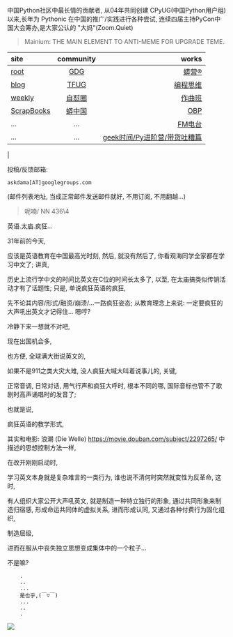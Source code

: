 中国Python社区中最长情的贡献者, 从04年共同创建 CPyUG(中国Python用户组)以来,长年为 Pythonic 在中国的推广/实践进行各种尝试, 连续四届主持PyCon中国大会筹办,是大家公认的 "大妈"(Zoom.Quiet)

> Mainium: THE MAIN ELEMENT TO ANTI-MEME FOR UPGRADE TEME.

| site | community | works |
| :-----| :----: | ----: |
| [root](http://zoomquiet.io/) | [GDG](https://blog.zhgdg.org/) | [蟒营®](https://doc.101.camp/) |
| [blog](https://blog.zoomquiet.io/pages/zoomquiet.html) | [TFUG](http://zh.tfug.world/) | [编程思维](https://py.101.camp/) |
| [weekly](http://weekly.pychina.org/) | [自怼圈](https://du.101.camp/) | [作曲班](https://mu.101.camp/) |
| [ScrapBooks](https://zoomquiet.io/collection.html) | [蟒中国](https://pychina.org/) | [OBP](https://zoomquiet.io/obp/index.html) |
| ... | ... | [FM电台](https://fm.101.camp/) |
| ... | ... | [geek时间/Py进阶营/带货吐糟篇](https://fm.101.camp/2020/geek2py-dama.html) 
 |


投稿/反馈邮箱:

    askdama[AT]googlegroups.com

(邮件列表地址, 
当成正常邮件发送邮件就好, 不用订阅, 不用翻越...)


> ​呢喃/ NN 436\4




英语.太庙.疯狂...

31年前的今天,

应该是英语教育在中国最高光时刻,
然后,
就没有然后了,
你看观海同学全家都在学习中文了;
讲真,

历史上流行学中文的时间比英文在C位的时间长太多了,
以至,
在太庙搞类似传销活动才有了话题性;
只是,
单说疯狂英语的疯狂,

先不论其内容/形式/融资/崩溃/...一路疯狂姿态;
从教育理念上来说:
一定要疯狂的大声吼出英文才记得住...
嗯哼?

冷静下来一想就不对吧,

现在出国机会多,

也方便,
全球满大街说英文的,

如果不是911之类大灾大难,
没人疯狂大喊大叫着说事儿的,
关键,

正常音调,
日常对话,
用气行声和疯狂大呼时,
根本不同的哪,
国际音标也管不了歌剧时高声诵唱时的发音了;

也就是说,

疯狂英语的教学形式,

其实和电影:
浪潮 (Die Welle)
https://movie.douban.com/subject/2297265/
中描述的思想控制方法一样,

在改开刚刚启动时,

学习英文本身就是复杂难言的一类行为,
谁也说不清何时突然就变性为反革命,
这时,

有人组织大家公开大声吼英文,
就是制造一种特立独行的形象,
通过共同形象来制造归宿感,
形成命运共同体的虚拟关系,
进而形成认同,
又通过各种付费行为固化组织,

制造层级,

进而在服从中丧失独立思想变成集体中的一个粒子...

不是嘛?















```
    .
    ..
    ...
    是也乎,(￣▽￣)
    ...
    ..
    .
```


![](http://ydlj.zoomquiet.top/ipic/2021-04-29-zq42-today-card-2104.030.jpeg)



